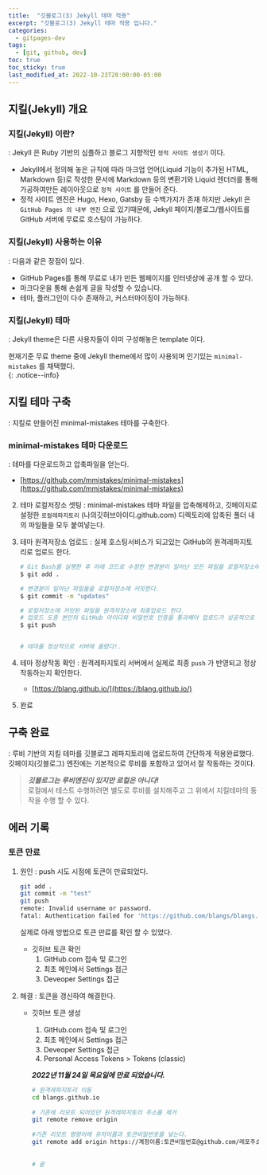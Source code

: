 ```yaml
---
title:  "깃블로그(3) Jekyll 테마 적용"
excerpt: "깃블로그(3) Jekyll 테마 적용 입니다."
categories:
  - gitpages-dev
tags:
  - [git, github, dev]
toc: true
toc_sticky: true
last_modified_at: 2022-10-23T20:00:00-05:00
---
```

## 지킬(Jekyll) 개요
### 지킬(Jekyll) 이란?
  : Jekyll 은 Ruby 기반의 심플하고 블로그 지향적인 `정적 사이트 생성기` 이다. 

* Jekyll에서 정의해 놓은 규칙에 따라 마크업 언어(Liquid 기능이 추가된 HTML, Markdown 등)로 작성한 문서에 Markdown 등의 변환기와 Liquid 렌더러를 통해 가공하여만든 레이아웃으로 `정적 사이트` 를 만들어 준다.
* 정적 사이트 엔진은 Hugo, Hexo, Gatsby 등 수백가지가 존재 하지만 Jekyll 은 `GitHub Pages 의 내부 엔진` 으로 있기때문에, Jekyll 페이지/블로그/웹사이트를 GitHub 서버에 무료로 호스팅이 가능하다.

### 지킬(Jekyll) 사용하는 이유
  : 다음과 같은 장점이 있다.

- GitHub Pages를 통해 무료로 내가 만든 웹페이지를 인터넷상에 공개 할 수 있다.
- 마크다운을 통해 손쉽게 글을 작성할 수 있습니다.
- 테마, 플러그인이 다수 존재하고, 커스터마이징이 가능하다.


### 지킬(Jekyll) 테마
  : Jekyll theme은 다른 사용자들이 이미 구성해놓은 template 이다.
 
현재기준 무료 theme 중에 Jekyll theme에서 많이 사용되며 인기있는 `minimal-mistakes` 를 채택했다.  
{: .notice--info}


## 지킬 테마 구축
  : 지킬로 만들어진 minimal-mistakes 테마를 구축한다.

### minimal-mistakes 테마 다운로드
  : 테마를 다운로드하고 압축파일을 얻는다.
  
* [https://github.com/mmistakes/minimal-mistakes](https://github.com/mmistakes/minimal-mistakes)

2. 테마 로컬저장소 셋팅
  : minimal-mistakes 테마 파일을 압축해제하고, 깃페이지로 설정한 `로컬레파지토리` (나의깃허브아이디.github.com) 디렉토리에 압축된 폴더 내의 파일들을 모두 붙여넣는다.

3. 테마 원격저장소 업로드
  : 실제 호스팅서비스가 되고있는 GitHub의 원격레파지토리로 업로드 한다.

    ```bash
    # Git Bash를 실행한 후 아래 코드로 수정한 변경분이 일어난 모든 파일을 로컬저장소에 업로드 한다.  
    $ git add .

    # 변경분이 일어난 파일들을 로컬저장소에 커밋한다.
    $ git commit -m "updates"

    # 로컬저장소에 커밋된 파일을 원격저장소에 최종업로드 한다.  
    # 업로드 도중 본인의 GitHub 아이디와 비밀번호 인증을 통과해야 업로드가 성공적으로 완료된다.  
    $ git push


    # 테마를 정상적으로 서버에 올렸다!.

    ```

4. 테마 정상작동 확인
  : 원격레파지토리 서버에서 실제로 최종 `push` 가 반영되고 정상 작동하는지 확인한다.

    * [https://blang.github.io/](https://blang.github.io/)
 
5. 완료

## 구축 완료
  : 루비 기반의 지킬 테마를 깃블로그 레파지토리에 업로드하여 간단하게 적용완료했다. 깃페이지(깃블로그) 엔진에는 기본적으로 루비를 포함하고 있어서 잘 작동하는 것이다.

> ***깃블로그는 루비엔진이 있지만 로컬은 아니다!***  
> 로컬에서 테스트 수행하려면 별도로 루비를 설치해주고 그 위에서 지킬테마의 동작을 수행 할 수 있다.


## 에러 기록
### 토큰 만료

1. 원인
: push 시도 시점에 토큰이 만료되었다.

    ```bash
    git add .
    git commit -m "test"
    git push
    remote: Invalid username or password.
    fatal: Authentication failed for 'https://github.com/blangs/blangs.github.io.git/'

    ```
    
    실제로 아래 방법으로 토큰 만료를 확인 할 수 있었다.
    - 깃허브 토큰 확인
      1. GitHub.com 접속 및 로그인
      2. 최초 메인에서 Settings 접근
      3. Deveoper Settings 접근

2. 해결
: 토큰을 갱신하여 해결한다.

    - 깃허브 토큰 생성
      1. GitHub.com 접속 및 로그인
      2. 최초 메인에서 Settings 접근
      3. Deveoper Settings 접근
      4. Personal Access Tokens > Tokens (classic)
    
      ***2022년 11월 24일 목요일에 만료 되었습니다.***
    
      ```bash
      # 원격레파지토리 이동
      cd blangs.github.io
    
      # 기존에 리모트 되어있던 원격레파지토리 주소를 제거
      git remote remove origin
    
      #기존 리모트 명령어에 유저이름과 토큰비밀번호를 넣는다.
      git remote add origin https://계정이름:토큰비밀번호@github.com/레포주소.git
    
    
      # 끝
    
      ```
    
